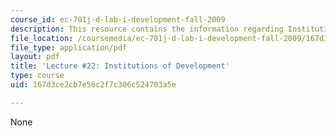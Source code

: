 ```yaml
---
course_id: ec-701j-d-lab-i-development-fall-2009
description: This resource contains the information regarding Institutions of Development.
file_location: /coursemedia/ec-701j-d-lab-i-development-fall-2009/167d3ce2cb7e56c2f7c306c524703a5e_MITEC_701JF09_lec22_nb.pdf
file_type: application/pdf
layout: pdf
title: 'Lecture #22: Institutions of Development'
type: course
uid: 167d3ce2cb7e56c2f7c306c524703a5e

---
```

None